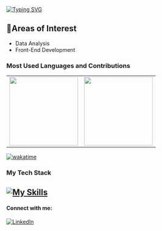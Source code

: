 [![Typing SVG](https://readme-typing-svg.demolab.com?font=Fira+Code&weight=600&size=25&duration=4982&pause=1000&color=BA47F7&width=435&lines=Hello+I'm+Bianca%F0%9F%99%8B%F0%9F%8F%BE%E2%80%8D%E2%99%80%EF%B8%8F;Passionate+about+technology%F0%9F%98%81)](https://git.io/typing-svg)

## 📌Areas of Interest
- Data Analysis
- Front-End Development

### Most Used Languages and Contributions
<div align="center">
  <table>
    <tr>
      <td><img src="https://github-readme-streak-stats.herokuapp.com/?user=BiancaCancian&theme=radical&hide_border=true" height="180px"/></td>
      <td><img src="https://github-readme-stats.vercel.app/api/top-langs/?username=BiancaCancian&theme=radical&show_icons=true&hide_border=true&layout=compact" height="180px"/></td>
    </tr>
  </table>
</div>

[![wakatime](https://wakatime.com/badge/user/e1682919-7a07-4754-aeb9-3982a7a525c0.svg)](https://wakatime.com/@e1682919-7a07-4754-aeb9-3982a7a525c0)

### My Tech Stack
<h2>
<a href="https://skillicons.dev">
    <img src="https://skillicons.dev/icons?i=html,css,js,sass,python,java,react,bootstrap,vite,nodejs,flask,mysql,mongodb,postgresql,vscode,pycharm,eclipse" alt="My Skills">
</a>
</h2>

#### Connect with me:
[![LinkedIn](https://img.shields.io/badge/-LinkedIn-000?style=for-the-badge&logo=linkedin&logoColor=FF00F6&color:FFF)](https://www.linkedin.com/in/bianca-cancian-4a60b61a3/)







